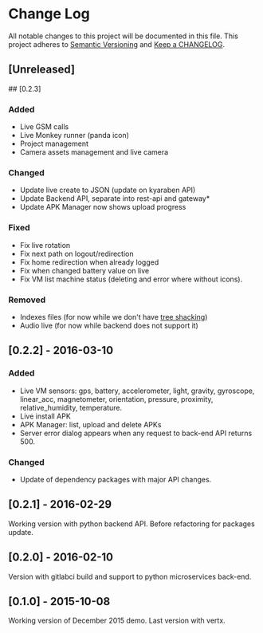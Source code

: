 # Change Log
All notable changes to this project will be documented in this file.
This project adheres to [Semantic Versioning](http://semver.org/) and [Keep a CHANGELOG](http://keepachangelog.com/).

## [Unreleased]

## [0.2.3]

### Added
- Live GSM calls
- Live Monkey runner (panda icon)
- Project management
- Camera assets management and live camera

### Changed
- Update live create to JSON (update on kyaraben API)
- Update Backend API, separate into rest-api and gateway*
- Update APK Manager now shows upload progress

### Fixed
- Fix live rotation
- Fix next path on logout/redirection
- Fix home redirection when already logged
- Fix when changed battery value on live
- Fix VM list machine status (deleting and error where without icons).

### Removed
- Indexes files (for now while we don't have [tree shacking](http://www.2ality.com/2015/12/webpack-tree-shaking.html))
- Audio live (for now while backend does not support it)

## [0.2.2] - 2016-03-10

### Added
- Live VM sensors: gps, battery, accelerometer, light, gravity, gyroscope, linear_acc, magnetometer, orientation, pressure, proximity, relative_humidity, temperature.
- Live install APK
- APK Manager: list, upload and delete APKs
- Server error dialog appears when any request to back-end API returns 500.

### Changed
- Update of dependency packages with major API changes.

## [0.2.1] - 2016-02-29

Working version with python backend API. Before refactoring for packages update.

## [0.2.0] - 2016-02-10

Version with gitlabci build and support to python microservices back-end.

## [0.1.0] - 2015-10-08

Working version of December 2015 demo. Last version with vertx.